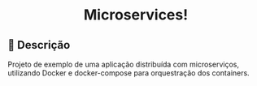 <h1 align="center">Microservices!</h1>

## :memo: Descrição
Projeto de exemplo de uma aplicação distribuída com microserviços, utilizando Docker e docker-compose para orquestração dos containers. 

